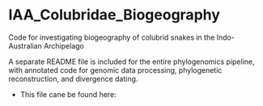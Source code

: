 # IAA_Colubridae_Biogeography
Code for investigating biogeography of colubrid snakes in the Indo-Australian Archipelago

A separate README file is included for the entire phylogenomics pipeline, with annotated code for genomic data processing, phylogenetic reconstruction, and divergence dating.
* This file cane be found here:
